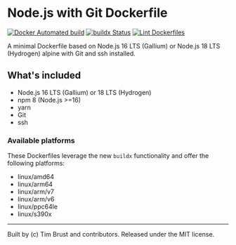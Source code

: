 # Node.js with Git Dockerfile

[![Docker Automated build](https://img.shields.io/docker/automated/timbru31/node-alpine-git.svg)](https://hub.docker.com/r/timbru31/node-alpine-git/)
[![buildx Status](https://github.com/timbru31/docker-node-alpine-git/workflows/buildx/badge.svg)](https://github.com/timbru31/docker-node-alpine-git/actions?query=workflow%3Abuildx)
[![Lint Dockerfiles](https://github.com/timbru31/docker-node-alpine-git/workflows/Lint%20Dockerfiles/badge.svg)](https://github.com/timbru31/docker-node-alpine-git/actions?query=workflow%3A%22Lint+Dockerfiles%22)

A minimal Dockerfile based on Node.js 16 LTS (Gallium) or Node.js 18 LTS (Hydrogen) alpine with Git and ssh installed.

## What's included

- Node.js 16 LTS (Gallium) or 18 LTS (Hydrogen)
- npm 8 (Node.js >=16)
- yarn
- Git
- ssh

### Available platforms

These Dockerfiles leverage the new `buildx` functionality and offer the following platforms:

- linux/amd64
- linux/arm64
- linux/arm/v7
- linux/arm/v6
- linux/ppc64le
- linux/s390x

---

Built by (c) Tim Brust and contributors. Released under the MIT license.
